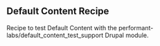 ## Default Content Recipe

Recipe to test Default Content with the performant-labs/default_content_test_support Drupal module.